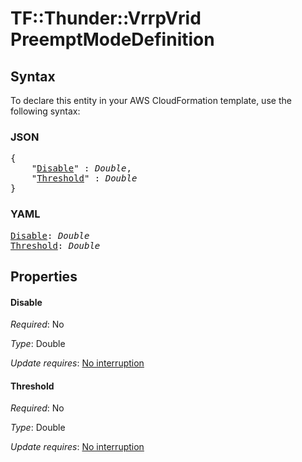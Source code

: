 # TF::Thunder::VrrpVrid PreemptModeDefinition

## Syntax

To declare this entity in your AWS CloudFormation template, use the following syntax:

### JSON

<pre>
{
    "<a href="#disable" title="Disable">Disable</a>" : <i>Double</i>,
    "<a href="#threshold" title="Threshold">Threshold</a>" : <i>Double</i>
}
</pre>

### YAML

<pre>
<a href="#disable" title="Disable">Disable</a>: <i>Double</i>
<a href="#threshold" title="Threshold">Threshold</a>: <i>Double</i>
</pre>

## Properties

#### Disable

_Required_: No

_Type_: Double

_Update requires_: [No interruption](https://docs.aws.amazon.com/AWSCloudFormation/latest/UserGuide/using-cfn-updating-stacks-update-behaviors.html#update-no-interrupt)

#### Threshold

_Required_: No

_Type_: Double

_Update requires_: [No interruption](https://docs.aws.amazon.com/AWSCloudFormation/latest/UserGuide/using-cfn-updating-stacks-update-behaviors.html#update-no-interrupt)

